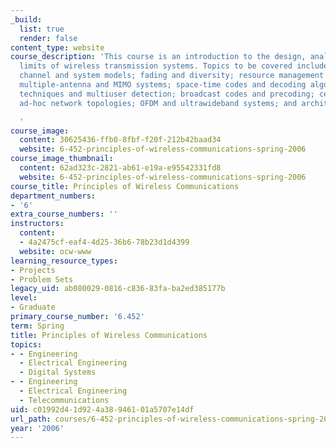 ```yaml
---
_build:
  list: true
  render: false
content_type: website
course_description: 'This course is an introduction to the design, analysis, and fundamental
  limits of wireless transmission systems. Topics to be covered include: wireless
  channel and system models; fading and diversity; resource management and power control;
  multiple-antenna and MIMO systems; space-time codes and decoding algorithms; multiple-access
  techniques and multiuser detection; broadcast codes and precoding; cellular and
  ad-hoc network topologies; OFDM and ultrawideband systems; and architectural issues.

  '
course_image:
  content: 30625436-ffb0-8fbf-f20f-212b42baad34
  website: 6-452-principles-of-wireless-communications-spring-2006
course_image_thumbnail:
  content: 62ad323c-2821-ab61-e19a-e95542331fd8
  website: 6-452-principles-of-wireless-communications-spring-2006
course_title: Principles of Wireless Communications
department_numbers:
- '6'
extra_course_numbers: ''
instructors:
  content:
  - 4a2475cf-eaf4-4d25-36b6-78b23d1d4399
  website: ocw-www
learning_resource_types:
- Projects
- Problem Sets
legacy_uid: ab080029-0816-c836-83fa-ba2ed385177b
level:
- Graduate
primary_course_number: '6.452'
term: Spring
title: Principles of Wireless Communications
topics:
- - Engineering
  - Electrical Engineering
  - Digital Systems
- - Engineering
  - Electrical Engineering
  - Telecommunications
uid: c01992d4-1d92-4a38-9461-01a5707e14df
url_path: courses/6-452-principles-of-wireless-communications-spring-2006
year: '2006'
---
```

